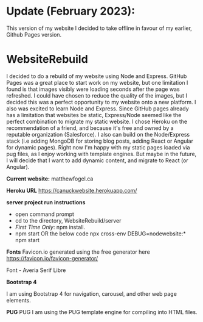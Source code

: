 
# Update (February 2023):

This version of my website I decided to take offline in favour of my earlier, Github Pages version.

# WebsiteRebuild
I decided to do a rebuild of my website using Node and Express. GitHub Pages was a great place to start work on my website, but one limitation I found is that images visibly were loading seconds after the page was refreshed. I could have chosen to reduce the quality of the images, but I decided this was a perfect opportunity to my website onto a new platform. I also was excited to learn Node and Express. Since GitHub pages already has a limitation that websites be static, Express/Node seemed like the perfect combination to migrate my static website. I chose Heroku on the recommendation of a friend, and because it's free and owned by a reputable organization (Salesforce). I also can build on the Node/Express stack (i.e adding MongoDB for storing blog posts, adding React or Angular for dynamic pages). Right now I'm happy with my static pages loaded via pug files, as I enjoy working with template engines. But maybe in the future, I will decide that I want to add dynamic content, and migrate to React (or Angular).

**Current website:**
matthewfogel.ca

**Heroku URL**
https://canuckwebsite.herokuapp.com/

**server project run instructions**
* open command prompt
* cd to the directory, WebsiteRebuild/server
* *First Time Only*: npm install.
* npm start OR the below code
    npx cross-env DEBUG=nodewebsite:* npm start


**Fonts**
Favicon.io generated using the free generator here https://favicon.io/favicon-generator/

Font - Averia Serif Libre

**Bootstrap 4**

I am using Bootstrap 4 for navigation, carousel, and other web page elements.

**PUG**
PUG I am using the PUG template engine for compiling into HTML files.
